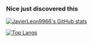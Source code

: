 ### Nice just discovered this
[![JavierLeon9966's GitHub stats](https://github-readme-stats.vercel.app/api?username=JavierLeon9966&theme=dark&show_icons=true)](https://github.com/anuraghazra/github-readme-stats)

[![Top Langs](https://github-readme-stats.vercel.app/api/top-langs/?username=JavierLeon9966&theme=dark&show_icons=true)](https://github.com/anuraghazra/github-readme-stats)
